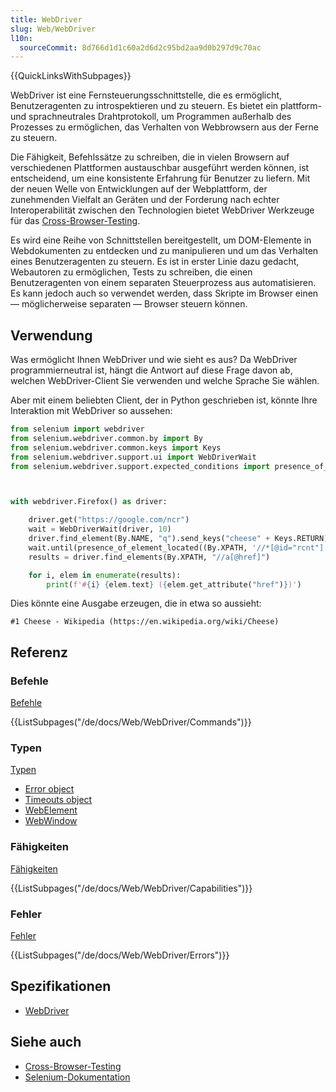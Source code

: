 ```yaml
---
title: WebDriver
slug: Web/WebDriver
l10n:
  sourceCommit: 8d766d1d1c60a2d6d2c95bd2aa9d0b297d9c70ac
---
```


{{QuickLinksWithSubpages}}

WebDriver ist eine Fernsteuerungsschnittstelle, die es ermöglicht, Benutzeragenten zu introspektieren und zu steuern. Es bietet ein plattform- und sprachneutrales Drahtprotokoll, um Programmen außerhalb des Prozesses zu ermöglichen, das Verhalten von Webbrowsern aus der Ferne zu steuern.

Die Fähigkeit, Befehlssätze zu schreiben, die in vielen Browsern auf verschiedenen Plattformen austauschbar ausgeführt werden können, ist entscheidend, um eine konsistente Erfahrung für Benutzer zu liefern. Mit der neuen Welle von Entwicklungen auf der Webplattform, der zunehmenden Vielfalt an Geräten und der Forderung nach echter Interoperabilität zwischen den Technologien bietet WebDriver Werkzeuge für das [Cross-Browser-Testing](/de/docs/Learn/Tools_and_testing/Cross_browser_testing/Introduction).

Es wird eine Reihe von Schnittstellen bereitgestellt, um DOM-Elemente in Webdokumenten zu entdecken und zu manipulieren und um das Verhalten eines Benutzeragenten zu steuern. Es ist in erster Linie dazu gedacht, Webautoren zu ermöglichen, Tests zu schreiben, die einen Benutzeragenten von einem separaten Steuerprozess aus automatisieren. Es kann jedoch auch so verwendet werden, dass Skripte im Browser einen — möglicherweise separaten — Browser steuern können.

## Verwendung

Was ermöglicht Ihnen WebDriver und wie sieht es aus? Da WebDriver programmierneutral ist, hängt die Antwort auf diese Frage davon ab, welchen WebDriver-Client Sie verwenden und welche Sprache Sie wählen.

Aber mit einem beliebten Client, der in Python geschrieben ist, könnte Ihre Interaktion mit WebDriver so aussehen:

```python
from selenium import webdriver
from selenium.webdriver.common.by import By
from selenium.webdriver.common.keys import Keys
from selenium.webdriver.support.ui import WebDriverWait
from selenium.webdriver.support.expected_conditions import presence_of_element_located



with webdriver.Firefox() as driver:

    driver.get("https://google.com/ncr")
    wait = WebDriverWait(driver, 10)
    driver.find_element(By.NAME, "q").send_keys("cheese" + Keys.RETURN)
    wait.until(presence_of_element_located((By.XPATH, '//*[@id="rcnt"]')))
    results = driver.find_elements(By.XPATH, "//a[@href]")

    for i, elem in enumerate(results):
        print(f'#{i} {elem.text} ({elem.get_attribute("href")})')
```

Dies könnte eine Ausgabe erzeugen, die in etwa so aussieht:

```plain
#1 Cheese - Wikipedia (https://en.wikipedia.org/wiki/Cheese)
```

## Referenz

### Befehle

[Befehle](/de/docs/Web/WebDriver/Commands)

{{ListSubpages("/de/docs/Web/WebDriver/Commands")}}

### Typen

[Typen](/de/docs/Web/WebDriver/Types)

- [Error object](/de/docs/Web/WebDriver/Errors#payload)
- [Timeouts object](/de/docs/Web/WebDriver/Timeouts)
- [WebElement](/de/docs/Web/WebDriver/WebElement)
- [WebWindow](/de/docs/Web/WebDriver/WebWindow)

### Fähigkeiten

[Fähigkeiten](/de/docs/Web/WebDriver/Capabilities)

{{ListSubpages("/de/docs/Web/WebDriver/Capabilities")}}

### Fehler

[Fehler](/de/docs/Web/WebDriver/Errors)

{{ListSubpages("/de/docs/Web/WebDriver/Errors")}}

## Spezifikationen

- [WebDriver](https://w3c.github.io/webdriver/)

## Siehe auch

- [Cross-Browser-Testing](/de/docs/Learn/Tools_and_testing/Cross_browser_testing)
- [Selenium-Dokumentation](https://www.selenium.dev/documentation/)
